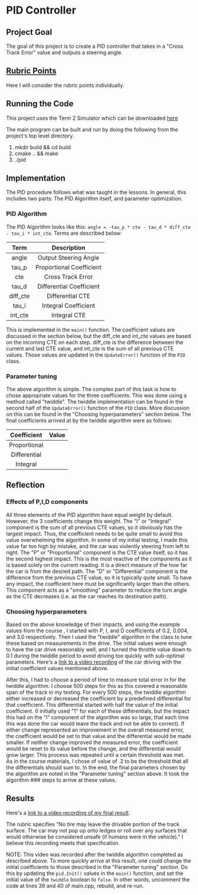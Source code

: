# PID Controller

[//]: # (Image References)
[image1]: ./doc/intro.png  "intro"
[image2]: ./doc/Filter_algo.png  "algo"
[image3]: ./doc/result.png  "result"

## Project Goal
The goal of this project is to create a PID controller that takes in a "Cross Track Error" value and outputs a steering angle.  

## [Rubric Points](https://review.udacity.com/#!/rubrics/824/view)

Here I will consider the rubric points individually.  

## Running the Code
This project uses the Term 2 Simulator which can be downloaded [here](https://github.com/udacity/self-driving-car-sim/releases)

The main program can be built and run by doing the following from the project's top level directory.

1. mkdir build && cd build
2. cmake .. && make
3. ./pid

## Implementation

The PID procedure follows what was taught in the lessons.  In general, this includes two parts: The PID Algorithm itself, and parameter optimization. 

### PID Algorithm 

The PID Algorithm looks like this: `angle = -tau_p * cte - tau_d * diff_cte - tau_i * int_cte`.  Terms are described below:

|  Term    | Description              |
|:---------:|:-----------------------:|
| angle    | Output Steering Angle    |
| tau_p    | Proportional Coefficient |
| cte      | Cross Track Error        |
| tau_d    | Differential Coefficient |
| diff_cte | Differential CTE         |
| tau_i    | Integral Coefficient     |
| int_cte  | Integral CTE             |

This is implemented in the `main()` function.  The coefficient values are discussed in the section below, but the diff_cte and int_cte values are based on the incoming CTE on each step.  diff_cte is the difference between the current and last CTE value, and int_cte is the sum of all previous CTE values.  Those values are updated in the `UpdateError()` function of the `PID` class.

### Parameter tuning

The above algorithm is simple.  The complex part of this task is how to chose appropriate values for the three coefficients.  This was done using a method called "twiddle".  The twiddle implementation can be found in the second half of the `UpdateError()` function of the `PID` class.  More discussion on this can be found in the "Choosing hyperparameters" section below.  The final coefficients arrived at by the twiddle algorithm were as follows:

| Coefficient  | Value |
|:------------:|:-----:|
| Proportional |       |
| Differential |       |
| Integral     |       |


## Reflection

### Effects of P,I,D components 

All three elements of the PID algorithm have equal weight by default.  However, the 3 coefficients change this weight.  The "I" or "Integral" component is the sum of all previous CTE values, so it obviously has the largest impact.  Thus, the coefficient needs to be quite small to avoid this value overwhelming the algorithm.  In some of my initial testing, I made this value far too high by mistake, and the car was violently steering from left to right.  The "P" or "Proportional" component is the CTE value itself, so it has the second highest impact.  This is the most reactive of the components as it is based solely on the current reading.  It is a direct measure of the how far the car is from the desired path.  The "D" or "Differential" component is the difference from the previous CTE value, so it is typically quite small.  To have any impact, the coefficient here must be significantly larger than the others.  This component acts as a "smoothing" parameter to reduce the turn angle as the CTE decreases (i.e. as the car reaches its destination path).  

### Choosing hyperparameters

Based on the above knowledge of their impacts, and using the example values from the course , I started with P, I, and D coefficients of 0.2, 0.004, and 3.0 respectively. Then I used the "twiddle" algorithm in the class to tune these based on measurements in the drive.  The initial values were enough to have the car drive reasonably well, and I turned the throttle value down to 0.1 during the twiddle period to avoid driving too quickly with sub-optimal parameters.  Here's a [link to a video recording](./initial_coeff.mp4) of the car driving with the initial coefficient values mentioned above.

After this, I had to choose a period of time to measure total error in for the twiddle algorithm.  I choose 500 steps for this as this covered a reasonable span of the track in my testing.  For every 500 steps, the twiddle algorithm either increased or decreased the coefficient by a predefined differential for that coefficient.  This differential started with half the value of the initial coefficient. (I initially used "1" for each of these differentials, but the impact this had on the "I" component of the algorithm was so large, that each time this was done the car would leave the track and not be able to correct).  If either change represented an improvement in the overall measured error, the coefficient would be set to that value and the differential would be made smaller.  If neither change improved the measured error, the coefficient would be reset to its value before the change, and the differential would grow larger. This process was repeated until a certain threshold was met.  As in the course materials, I chose of value of .2 to be the threshold that all the differentials should sum to.  In the end, the final parameters chosen by the algorithm are noted in the "Parameter tuning" section above.  It took the algorithm ### steps to arrive at these values. 
 
## Results

Here's a [link to a video recording of my final result](./project_recording.mp4).  

The rubric specifies "No tire may leave the drivable portion of the track surface. The car may not pop up onto ledges or roll over any surfaces that would otherwise be considered unsafe (if humans were in the vehicle)."  I believe this recording meets that specification.  

NOTE: This video was recorded after the twiddle algorithm completed as described above.  To more quickly arrive at this result, one could change the initial coefficients to those described in the "Parameter tuning" section.  Do this by updating the `pid.Init()` values in the `main()` function, and set the initial value of the `twiddle` boolean to `false`.  In other words, uncomment the code at lines 39 and 40 of main.cpp, rebuild, and re-run.  

